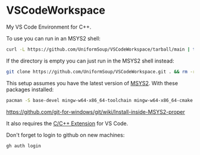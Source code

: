 # VSCodeWorkspace
My VS Code Environment for C++.

To use you can run in an MSYS2 shell:
```bash
curl -L https://github.com/UniformSoup/VSCodeWorkspace/tarball/main | tar --exclude='README.md' --exclude='LICENSE' --strip=1 -zx
```
If the directory is empty you can just run in the MSYS2 shell instead:
```bash
git clone https://github.com/UniformSoup/VSCodeWorkspace.git . && rm -rf .git LICENSE README.md
```

This setup assumes you have the latest version of [MSYS2](https://msys2.org/#installation).
With these packages installed:
```bash
pacman -S base-devel mingw-w64-x86_64-toolchain mingw-w64-x86_64-cmake mingw-w64-x86_64-ninja
```

https://github.com/git-for-windows/git/wiki/Install-inside-MSYS2-proper

It also requires the [C/C++ Extension](https://github.com/microsoft/vscode-cpptools) for VS Code.

Don't forget to login to github on new machines:
```bash
gh auth login
```
